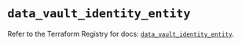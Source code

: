 # `data_vault_identity_entity`

Refer to the Terraform Registry for docs: [`data_vault_identity_entity`](https://registry.terraform.io/providers/hashicorp/vault/4.0.0/docs/data-sources/identity_entity).
